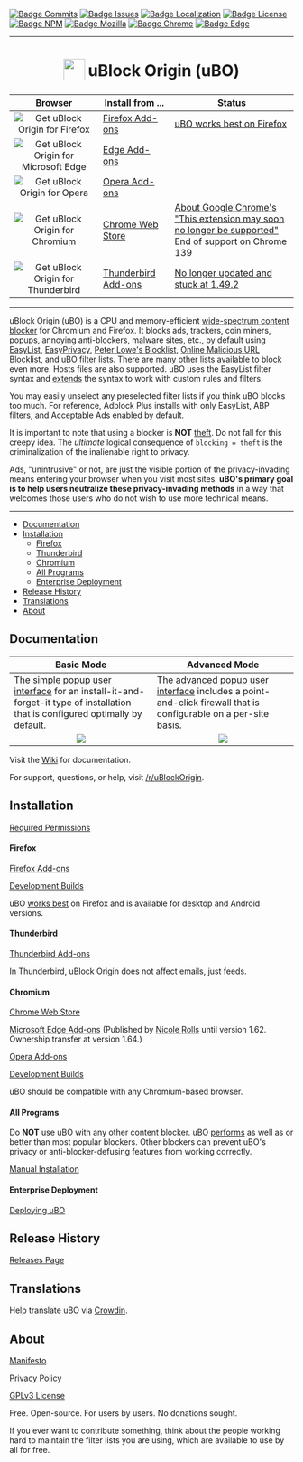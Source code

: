 [![Badge Commits]][Commit Rate]
[![Badge Issues]][Issues]
[![Badge Localization]][Crowdin]
[![Badge License]][License]
[![Badge NPM]][NPM]
[![Badge Mozilla]][Mozilla]
[![Badge Chrome]][Chrome]
[![Badge Edge]][Edge]

***

<h1 align="center">
<sub>
<img src="https://github.com/gorhill/uBlock/blob/master/src/img/ublock.svg" height="38" width="38">
</sub>
uBlock Origin (uBO)
</h1>

| Browser   | Install from ... | Status |
| :-------: | ---------------- | ------ |
| <img src="https://github.com/user-attachments/assets/b0136512-56a5-4856-8c50-4971c957a24f" alt="Get uBlock Origin for Firefox"> | <a href="https://addons.mozilla.org/addon/ublock-origin/">Firefox Add-ons</a> | [uBO works best on Firefox](https://github.com/gorhill/uBlock/wiki/uBlock-Origin-works-best-on-Firefox) |
| <img src="https://github.com/user-attachments/assets/3a7569f8-688b-4eb1-a643-8d0fe173aefe" alt="Get uBlock Origin for Microsoft Edge"> | <a href="https://microsoftedge.microsoft.com/addons/detail/ublock-origin/odfafepnkmbhccpbejgmiehpchacaeak">Edge Add-ons</a> |
| <img src="https://github.com/user-attachments/assets/938f080c-fe64-4e48-8b89-4bfceabb56e6" alt="Get uBlock Origin for Opera"> | <a href="https://addons.opera.com/extensions/details/ublock/">Opera Add-ons</a> |
| <img src="https://github.com/user-attachments/assets/5463ef88-873b-4516-8514-5277664cfde7" alt="Get uBlock Origin for Chromium"> | <a href="https://chromewebstore.google.com/detail/ublock-origin-lite/ddkjiahejlhfcafbddmgiahcphecmpfh">Chrome Web Store</a> | <a href="https://github.com/uBlockOrigin/uBlock-issues/wiki/About-Google-Chrome's-%22This-extension-may-soon-no-longer-be-supported%22">About Google Chrome's "This extension may soon no longer be supported"</a><br>End of support on Chrome 139 |
| <img src="https://github.com/user-attachments/assets/2e9037c4-836d-44c1-a716-ba96e89daaff" alt="Get uBlock Origin for Thunderbird"> | <a href="https://addons.thunderbird.net/en-Us/thunderbird/addon/ublock-origin/">Thunderbird Add-ons</a> | [No longer updated and stuck at 1.49.2](https://github.com/uBlockOrigin/uBlock-issues/issues/2928) |

***

uBlock Origin (uBO) is a CPU and memory-efficient [wide-spectrum content blocker][Blocking] for Chromium and Firefox. It blocks ads, trackers, coin miners, popups, annoying anti-blockers, malware sites, etc., by default using [EasyList][EasyList], [EasyPrivacy][EasyPrivacy], [Peter Lowe's Blocklist][Peter Lowe's Blocklist], [Online Malicious URL Blocklist][Malicious Blocklist], and uBO [filter lists][uBO Filters]. There are many other lists available to block even more. Hosts files are also supported. uBO uses the EasyList filter syntax and [extends][Extended Syntax] the syntax to work with custom rules and filters.

You may easily unselect any preselected filter lists if you think uBO blocks too much. For reference, Adblock Plus installs with only EasyList, ABP filters, and Acceptable Ads enabled by default.

It is important to note that using a blocker is **NOT** [theft]. Do not fall for this creepy idea. The _ultimate_ logical consequence of `blocking = theft` is the criminalization of the inalienable right to privacy.

Ads, "unintrusive" or not, are just the visible portion of the privacy-invading means entering your browser when you visit most sites. **uBO's primary goal is to help users neutralize these privacy-invading methods** in a way that welcomes those users who do not wish to use more technical means.

***

* [Documentation](#documentation)
* [Installation](#installation)
  * [Firefox](#firefox)
  * [Thunderbird](#thunderbird)
  * [Chromium](#chromium)
  * [All Programs](#all-programs)
  * [Enterprise Deployment](#enterprise-deployment)
* [Release History](#release-history)
* [Translations](#translations)
* [About](#about)

## Documentation

<table>
    <thead>
        <tr>
            <th>Basic Mode</th>
            <th>Advanced Mode</th>
        </tr>
    </thead>
    <tbody>
        <tr>
            <td>The <a href="https://github.com/gorhill/uBlock/wiki/Quick-guide:-popup-user-interface">simple popup user interface</a> for an install-it-and-forget-it type of installation that is configured optimally by default.</td>
            <td>The <a href="https://github.com/gorhill/uBlock/wiki/Dynamic-filtering:-quick-guide">advanced popup user interface</a> includes a point-and-click firewall that is configurable on a per-site basis.</td>
        </tr>
        <tr>
            <td align="center" valign="top"><a href="https://github.com/gorhill/uBlock/wiki/Quick-guide:-popup-user-interface"><img src="https://user-images.githubusercontent.com/585534/232531044-c4ac4dd5-0b60-4c1e-aabb-914be04b846c.png"/></a></td>
            <td align="center" valign="top"><a href="https://github.com/gorhill/uBlock/wiki/Dynamic-filtering:-quick-guide"><img src="https://user-images.githubusercontent.com/585534/232531439-a8f81cc3-6622-45c4-8b32-7348cecf6e98.png"/></a></td>
        </tr>
    </tbody>
</table>

Visit the [Wiki][Wiki] for documentation.

For support, questions, or help, visit [/r/uBlockOrigin][Reddit].

## Installation

[Required Permissions][Permissions]

#### Firefox

[Firefox Add-ons][Mozilla]

[Development Builds][Beta]

uBO [works best][Works Best] on Firefox and is available for desktop and Android versions.

#### Thunderbird

[Thunderbird Add-ons][Thunderbird]

In Thunderbird, uBlock Origin does not affect emails, just feeds.

#### Chromium

[Chrome Web Store][Chrome]

[Microsoft Edge Add-ons][Edge] (Published by [Nicole Rolls][Nicole Rolls] until version 1.62. Ownership transfer at version 1.64.)

[Opera Add-ons][Opera]

[Development Builds][Chrome Dev]

uBO should be compatible with any Chromium-based browser.

#### All Programs

Do **NOT** use uBO with any other content blocker. uBO [performs][Performance] as well as or better than most popular blockers. Other blockers can prevent uBO's privacy or anti-blocker-defusing features from working correctly.

[Manual Installation][Manual Installation]

#### Enterprise Deployment

[Deploying uBO][Deployment]

## Release History

[Releases Page][Releases]

## Translations

Help translate uBO via [Crowdin][Crowdin].

## About

[Manifesto][Manifesto]

[Privacy Policy][Privacy Policy]

[GPLv3 License][License]

Free. Open-source. For users by users. No donations sought.

If you ever want to contribute something, think about the people working hard to maintain the filter lists you are using, which are available to use by all for free.


<!----------------------------------------------------------------------------->

[Peter Lowe's Blocklist]: https://pgl.yoyo.org/adservers/
[Malicious Blocklist]: https://gitlab.com/malware-filter/urlhaus-filter#malicious-url-blocklist
[Performance]: https://www.debugbear.com/blog/chrome-extensions-website-performance#the-impact-of-ad-blocking-on-website-performance
[EasyPrivacy]: https://easylist.to/#easyprivacy
[Thunderbird]: https://addons.thunderbird.net/thunderbird/addon/ublock-origin/
[Chrome Dev]: https://chromewebstore.google.com/detail/ublock-origin-development/cgbcahbpdhpcegmbfconppldiemgcoii
[EasyList]: https://easylist.to/#easylist
[Mozilla]: https://addons.mozilla.org/addon/ublock-origin/
[Crowdin]: https://crowdin.com/project/ublock
[Chrome]: https://chromewebstore.google.com/detail/ublock-origin/cjpalhdlnbpafiamejdnhcphjbkeiagm
[Reddit]: https://www.reddit.com/r/uBlockOrigin/
[Theft]: https://x.com/LeaVerou/status/518154828166725632
[Opera]: https://addons.opera.com/extensions/details/ublock/
[Edge]: https://microsoftedge.microsoft.com/addons/detail/ublock-origin/odfafepnkmbhccpbejgmiehpchacaeak
[NPM]: https://www.npmjs.com/package/@gorhill/ubo-core

[Manifesto]: MANIFESTO.md
[License]: LICENSE.txt

[Nicole Rolls]: https://github.com/nicole-ashley

<!---------------------------------[ Internal ]-------------------------------->

[Manual Installation]: https://github.com/gorhill/uBlock/tree/master/dist#install
[Extended Syntax]: https://github.com/gorhill/uBlock/wiki/Static-filter-syntax#extended-syntax
[Privacy Policy]: https://github.com/gorhill/uBlock/wiki/Privacy-policy
[uBO Filters]: https://github.com/uBlockOrigin/uAssets/tree/master/filters
[Permissions]: https://github.com/gorhill/uBlock/wiki/Permissions
[Commit Rate]: https://github.com/gorhill/uBlock/commits/master
[Works Best]: https://github.com/gorhill/uBlock/wiki/uBlock-Origin-works-best-on-Firefox
[Deployment]: https://github.com/gorhill/uBlock/wiki/Deploying-uBlock-Origin
[Blocking]: https://github.com/gorhill/uBlock/wiki/Blocking-mode
[Releases]: https://github.com/gorhill/uBlock/releases
[Issues]: https://github.com/uBlockOrigin/uBlock-issues/issues
[Beta]: https://github.com/gorhill/uBlock/blob/master/dist/README.md#for-beta-version
[Wiki]: https://github.com/gorhill/uBlock/wiki

<!----------------------------------[ Badges ]--------------------------------->

[Badge Localization]: https://d322cqt584bo4o.cloudfront.net/ublock/localized.svg
[Badge Commits]: https://img.shields.io/github/commit-activity/m/gorhill/ublock?label=Commits
[Badge Mozilla]: https://img.shields.io/amo/rating/ublock-origin?label=Firefox
[Badge License]: https://img.shields.io/badge/License-GPLv3-blue.svg
[Badge Chrome]: https://img.shields.io/chrome-web-store/rating/cjpalhdlnbpafiamejdnhcphjbkeiagm?label=Chrome
[Badge Edge]: https://img.shields.io/badge/dynamic/json?label=Edge&color=brightgreen&query=%24.averageRating&suffix=%2F%35&url=https%3A%2F%2Fmicrosoftedge.microsoft.com%2Faddons%2Fgetproductdetailsbycrxid%2Fodfafepnkmbhccpbejgmiehpchacaeak
[Badge Issues]: https://img.shields.io/github/issues/uBlockOrigin/uBlock-issues
[Badge NPM]: https://img.shields.io/npm/v/@gorhill/ubo-core

